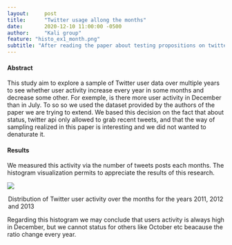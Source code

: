 ```yaml
---
layout:     post
title:      "Twitter usage allong the months"
date:       2020-12-10 11:00:00 -0500
author:     "Kali group"
feature: "histo_ex1_month.png"
subtitle: "After reading the paper about testing propositions on twitter usage, we wanted to add the research question 'Is there a pattern of twitter usage allong the year ? '. Is there some months, always the same months, where the usage increases or in contrary where it decreases ? Click this post to see the results"
---
```

<h4>Abstract</h4>
<p>
This study aim to explore a sample of Twitter user data over multiple years to see whether user activity increase every year in some months and decrease some other. For exemple, is there more user activity in December than in July.
To so so we used the dataset provided by the authors of the paper we are trying to extend. 
We based this decision on the fact that about status, twitter api only allowed to grab recent tweets, and that the way of sampling realized in this paper is interesting and we did not wanted to denaturate it. 
</p>
<h4>Results</h4>
<p>
We measured this activity via the number of tweets posts each months.
The histogram visualization permits to appreciate the results of this research.
</p>
<img src="{{ site.baseurl}}/assets/images/histo_ex1_month.png" class="u-full-width" />
<p>
<legend>Distribution of Twitter user activity over the months for the years 2011, 2012 and 2013</legend>
<p>
Regarding this histogram we may conclude that users activity is always high in December, but we cannot status for others like October etc beacause the ratio change every year.
</p>